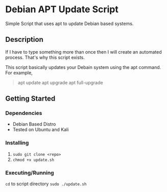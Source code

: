 # Debian APT Update Script

Simple Script that uses apt to update Debian based systems.

## Description

If I have to type something more than once then I will create an automated process. That's why this script exists. 

This script basically updates your Debain system using the apt command. For example,
>apt update
apt upgrade
apt full-upgrade

## Getting Started

### Dependencies

- Debian Based Distro
- Tested on Ubuntu and Kali

### Installing

1. `sudo git clone <repo>`
2. `chmod +x update.sh`

### Executing/Running

`cd` to script directory
`sudo ./update.sh`